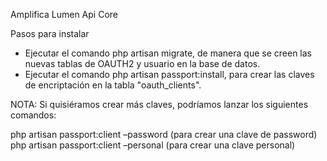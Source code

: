 Amplifica Lumen Api Core

Pasos para instalar
 * Ejecutar el comando php artisan migrate, de manera que se creen las nuevas tablas de OAUTH2 y usuario en la base de datos.
 * Ejecutar el comando php artisan passport:install, para crear las claves de encriptación en la tabla "oauth_clients".
 
 NOTA: Si quisiéramos crear más claves, podríamos lanzar los siguientes comandos:

php artisan passport:client –password (para crear una clave de password)
php artisan passport:client –personal (para crear una clave personal)
